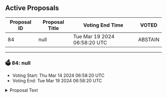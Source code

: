 ## Active Proposals

| Proposal ID | Proposal Title | Voting End Time | VOTED |
|-------------|----------------|-----------------|-------|
| 84 | null | Tue Mar 19 2024 06:58:20 UTC | ABSTAIN |

---

### 🗳 84: null
- Voting Start: Thu Mar 14 2024 06:58:20 UTC
- Voting End: Tue Mar 19 2024 06:58:20 UTC

<details>
<summary>Proposal Text</summary>
 
null
</details>

